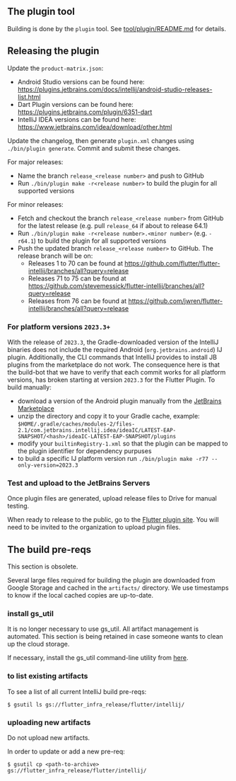## The plugin tool

Building is done by the `plugin` tool. See [tool/plugin/README.md](../tool/plugin/README.md) for details.

## Releasing the plugin

Update the `product-matrix.json`:
- Android Studio versions can be found here: https://plugins.jetbrains.com/docs/intellij/android-studio-releases-list.html
- Dart Plugin versions can be found here: https://plugins.jetbrains.com/plugin/6351-dart
- IntelliJ IDEA versions can be found here: https://www.jetbrains.com/idea/download/other.html

Update the changelog, then generate `plugin.xml` changes using `./bin/plugin generate`. Commit and submit these changes.

For major releases:
- Name the branch `release_<release number>` and push to GitHub
- Run `./bin/plugin make -r<release number>` to build the plugin for all supported versions

For minor releases:
- Fetch and checkout the branch `release_<release number>` from GitHub for the latest release (e.g. pull `release_64` if about to release 64.1)
- Run `./bin/plugin make -r<release number>.<minor number>` (e.g. `-r64.1`) to build the plugin for all supported versions
- Push the updated branch `release_<release number>` to GitHub. The release branch will be on:
  - Releases 1 to 70 can be found at https://github.com/flutter/flutter-intellij/branches/all?query=release
  - Releases 71 to 75 can be found at https://github.com/stevemessick/flutter-intellij/branches/all?query=release
  - Releases from 76 can be found at https://github.com/jwren/flutter-intellij/branches/all?query=release

### For platform versions `2023.3+`

With the release of `2023.3`, the Gradle-downloaded version of the IntelliJ binaries does not include the required Android
(`org.jetbrains.android`) IJ plugin. Additionally, the CLI commands that IntelliJ provides to install JB plugins from the marketplace do
not work.  The consequence here is that the build-bot that we have to verify that each commit works for all platform versions, has broken
starting at version `2023.3` for the Flutter Plugin.  To build manually:
- download a version of the Android plugin manually from the
[JetBrains Marketplace](https://plugins.jetbrains.com/plugin/22989-android)
- unzip the directory and copy it to your Gradle cache, example:
`$HOME/.gradle/caches/modules-2/files-2.1/com.jetbrains.intellij.idea/ideaIC/LATEST-EAP-SNAPSHOT/<hash>/ideaIC-LATEST-EAP-SNAPSHOT/plugins`
- modify your `builtinRegistry-1.xml` so that the plugin can be mapped to the plugin identifier for dependency purpuses
- to build a specific IJ platform version run `./bin/plugin make -r77 --only-version=2023.3`

### Test and upload to the JetBrains Servers

Once plugin files are generated, upload release files to Drive for manual testing.

When ready to release to the public, go to the [Flutter plugin site](https://plugins.jetbrains.com/plugin/9212-flutter). You will need to be invited to the organization to upload plugin files.

## The build pre-reqs

This section is obsolete.

Several large files required for building the plugin are downloaded from Google Storage
and cached in the `artifacts/` directory. We use timestamps to know if the local cached
copies are up-to-date.

### install gs_util

It is no longer necessary to use gs_util. All artifact management is automated.
This section is being retained in case someone wants to clean up the cloud storage.

If necessary, install the gs_util command-line utility from
[here](https://cloud.google.com/storage/docs/gsutil_install).

### to list existing artifacts

To see a list of all current IntelliJ build pre-reqs:

```shell
$ gsutil ls gs://flutter_infra_release/flutter/intellij/
```

### uploading new artifacts

Do not upload new artifacts.

In order to update or add a new pre-req:

```shell
$ gsutil cp <path-to-archive> gs://flutter_infra_release/flutter/intellij/
```
